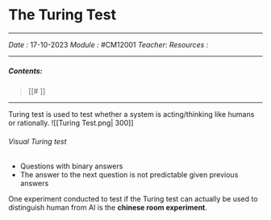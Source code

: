 # The Turing Test
---
*Date :*  17-10-2023
*Module :* #CM12001 
*Teacher*: 
*Resources :*

---
##### Contents: 
> [[# ]]

--- 

Turing test is used to test whether a system is acting/thinking like humans or rationally. 
![[Turing Test.png| 300]]

###### Visual Turing test
- Questions with binary answers 
- The answer to the next question is not predictable given previous answers

One experiment conducted to test if the Turing test can actually be used to distinguish human from AI is the **chinese room experiment**. 

